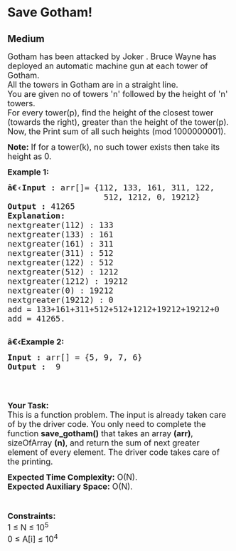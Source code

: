# Save Gotham!
## Medium 
<div class="problem-statement" style="user-select: auto;">
                <p style="user-select: auto;"></p><p style="user-select: auto;"><span style="font-size: 18px; user-select: auto;">Gotham has been attacked by Joker . Bruce Wayne has deployed an automatic machine gun at each tower of Gotham.<br style="user-select: auto;">
All the towers in Gotham are in a straight line.<br style="user-select: auto;">
You are given no of towers 'n' followed by the height of 'n' towers.<br style="user-select: auto;">
For every tower(p), find the height of the closest tower (towards the right), greater than the height of the tower(p).<br style="user-select: auto;">
Now, the Print sum of all such heights (mod 1000000001).</span></p>

<p style="user-select: auto;"><span style="font-size: 18px; user-select: auto;"><strong style="user-select: auto;">Note:</strong> If for a tower(k), no such tower exists then take its height as 0.</span></p>

<p style="user-select: auto;"><span style="font-size: 18px; user-select: auto;"><strong style="user-select: auto;">Example 1:</strong></span></p>

<pre style="position: relative; user-select: auto;"><span style="font-size: 18px; user-select: auto;"><strong style="user-select: auto;">â€‹Input :</strong> arr[]= {112, 133, 161, 311, 122, 
                    512, 1212, 0, 19212}
<strong style="user-select: auto;">Output :</strong> 41265
<strong style="user-select: auto;">Explanation:</strong>
nextgreater(112) : 133
nextgreater(133) : 161
nextgreater(161) : 311
nextgreater(311) : 512
nextgreater(122) : 512
nextgreater(512) : 1212
nextgreater(1212) : 19212
nextgreater(0) : 19212
nextgreater(19212) : 0
add = 133+161+311+512+512+1212+19212+19212+0 
add = 41265.</span><div class="open_grepper_editor" title="Edit &amp; Save To Grepper" style="user-select: auto;"></div></pre>

<p style="user-select: auto;"><br style="user-select: auto;">
<span style="font-size: 18px; user-select: auto;"><strong style="user-select: auto;">â€‹Example 2:</strong></span></p>

<pre style="position: relative; user-select: auto;"><span style="font-size: 18px; user-select: auto;"><strong style="user-select: auto;">Input :</strong> arr[] = {5, 9, 7, 6} <strong style="user-select: auto;">
Output :</strong>  9

</span><div class="open_grepper_editor" title="Edit &amp; Save To Grepper" style="user-select: auto;"></div></pre>

<p style="user-select: auto;">&nbsp;</p>

<p style="user-select: auto;"><span style="font-size: 18px; user-select: auto;"><strong style="user-select: auto;">Your Task:</strong><br style="user-select: auto;">
This is a function problem. The input is already taken care of by the driver code. You only need to complete the function <strong style="user-select: auto;">save_gotham()</strong> that takes an array <strong style="user-select: auto;">(arr)</strong>, sizeOfArray <strong style="user-select: auto;">(n)</strong>, and return the sum of next greater element of every element. The driver code takes care of the printing.</span></p>

<p style="user-select: auto;"><span style="font-size: 18px; user-select: auto;"><strong style="user-select: auto;">Expected Time Complexity:</strong>&nbsp;O(N).<br style="user-select: auto;">
<strong style="user-select: auto;">Expected Auxiliary Space:</strong>&nbsp;O(N).</span></p>

<p style="user-select: auto;">&nbsp;</p>

<p style="user-select: auto;"><span style="font-size: 18px; user-select: auto;"><strong style="user-select: auto;">Constraints:</strong><br style="user-select: auto;">
1 ≤ N ≤ 10<sup style="user-select: auto;">5</sup><br style="user-select: auto;">
0 ≤ A[i] ≤ 10<sup style="user-select: auto;">4</sup></span></p>
 <p style="user-select: auto;"></p>
            </div>